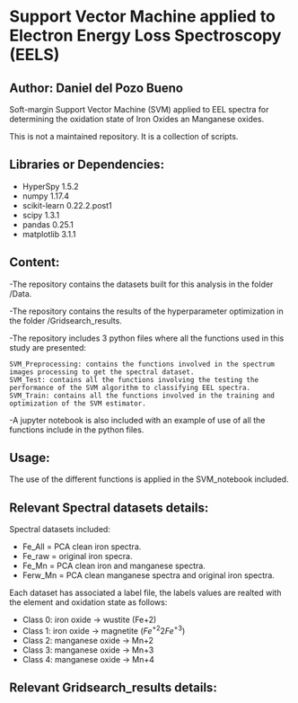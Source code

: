 # Support Vector Machine applied to Electron Energy Loss Spectroscopy (EELS)

## Author: Daniel del Pozo Bueno

Soft-margin Support Vector Machine (SVM) applied to EEL spectra for determining the oxidation state of Iron Oxides an Manganese oxides. 

This is not a maintained repository. It is a collection of scripts.

## Libraries or Dependencies: 

- HyperSpy 1.5.2
- numpy 1.17.4
- scikit-learn 0.22.2.post1
- scipy 1.3.1
- pandas 0.25.1
- matplotlib 3.1.1

## Content: 

-The repository contains the datasets built for this analysis in the folder /Data.

-The repository contains the results of the hyperparameter optimization in the folder /Gridsearch_results.

-The repository includes 3 python files where all the functions used in this study are presented:

	SVM_Preprocessing: contains the functions involved in the spectrum images processing to get the spectral dataset. 
	SVM_Test: contains all the functions involving the testing the performance of the SVM algorithm to classifying EEL spectra. 
	SVM_Train: contains all the functions involved in the training and optimization of the SVM estimator. 
	
-A jupyter notebook is also included with an example of use of all the functions include in the python files. 

## Usage:

The use of the different functions is applied in the SVM_notebook included. 

## Relevant Spectral datasets details:

Spectral datasets included: 
- Fe_All = PCA clean iron spectra. 
- Fe_raw = original iron specra. 
- Fe_Mn = PCA clean iron and manganese spectra.
- Ferw_Mn = PCA clean manganese spectra and original iron spectra. 

Each dataset has associated a label file, the labels values are realted with the element and oxidation state as follows:

- Class 0: iron oxide -> wustite (Fe+2)
- Class 1: iron oxide -> magnetite ($Fe^{+2} 2Fe^{+3}$)
- Class 2: manganese oxide -> Mn+2
- Class 3: manganese oxide -> Mn+3
- Class 4: manganese oxide -> Mn+4

## Relevant Gridsearch_results details: 

